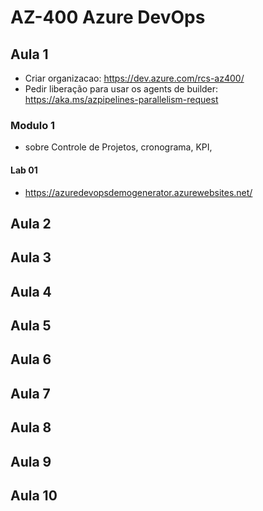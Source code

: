 # AZ-400 Azure DevOps

## Aula 1

- Criar organizacao: https://dev.azure.com/rcs-az400/
- Pedir liberação para usar os agents de builder: https://aka.ms/azpipelines-parallelism-request

### Modulo 1

- sobre Controle de Projetos, cronograma, KPI,

#### Lab 01

- https://azuredevopsdemogenerator.azurewebsites.net/

## Aula 2

## Aula 3

## Aula 4

## Aula 5

## Aula 6

## Aula 7

## Aula 8

## Aula 9

## Aula 10


